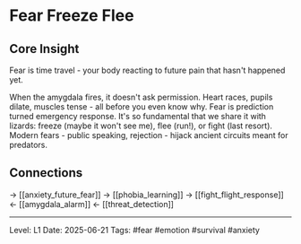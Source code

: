 # Fear Freeze Flee

## Core Insight
Fear is time travel - your body reacting to future pain that hasn't happened yet.

When the amygdala fires, it doesn't ask permission. Heart races, pupils dilate, muscles tense - all before you even know why. Fear is prediction turned emergency response. It's so fundamental that we share it with lizards: freeze (maybe it won't see me), flee (run!), or fight (last resort). Modern fears - public speaking, rejection - hijack ancient circuits meant for predators.

## Connections
→ [[anxiety_future_fear]]
→ [[phobia_learning]]
→ [[fight_flight_response]]
← [[amygdala_alarm]]
← [[threat_detection]]

---
Level: L1
Date: 2025-06-21
Tags: #fear #emotion #survival #anxiety